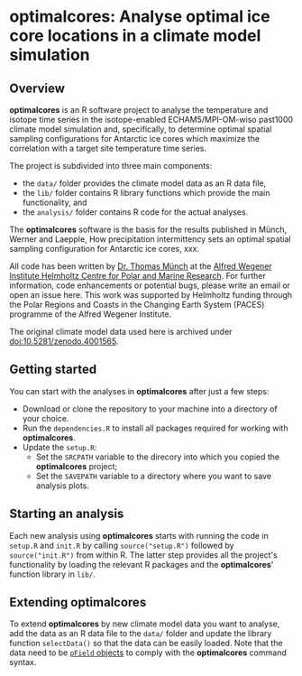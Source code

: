 # optimalcores: Analyse optimal ice core locations in a climate model simulation

## Overview

**optimalcores** is an R software project to analyse the temperature and isotope time series in the isotope-enabled ECHAM5/MPI-OM-wiso past1000 climate model simulation and, specifically, to determine optimal spatial sampling configurations for Antarctic ice cores which maximize the correlation with a target site temperature time series.

The project is subdivided into three main components:
- the `data/` folder provides the climate model data as an R data file,
- the `lib/` folder contains R library functions which provide the main functionality, and
- the `analysis/` folder contains R code for the actual analyses.

The **optimalcores** software is the basis for the results published in Münch, Werner and Laepple, How precipitation intermittency sets an optimal spatial sampling configuration for Antarctic ice cores, xxx. 

All code has been written by [Dr. Thomas Münch](https://www.awi.de/ueber-uns/organisation/mitarbeiter/thomas-muench.html) at the [Alfred Wegener Institute Helmholtz Centre for Polar and Marine Research](https://www.awi.de/). For further information, code enhancements or potential bugs, please write an email or open an issue here. This work was supported by Helmholtz funding through the Polar Regions and Coasts in the Changing Earth System (PACES) programme of the Alfred Wegener Institute.

The original climate model data used here is archived under [doi:10.5281/zenodo.4001565](https://doi.org/10.5281/zenodo.4001565).

## Getting started

You can start with the analyses in **optimalcores** after just a few steps:

- Download or clone the repository to your machine into a directory of your choice.
- Run the `dependencies.R` to install all packages required for working with **optimalcores**.
- Update the `setup.R`: 
  - Set the `SRCPATH` variable to the direcory into which you copied the **optimalcores** project;
  - Set the `SAVEPATH` variable to a directory where you want to save analysis plots.

## Starting an analysis

Each new analysis using **optimalcores** starts with running the code in `setup.R` and `init.R` by calling `source("setup.R")` followed by `source("init.R")` from within R. The latter step provides all the project's functionality by loading the relevant R packages and the **optimalcores**' function library in `lib/`.

## Extending optimalcores

To extend **optimalcores** by new climate model data you want to analyse, add the data as an R data file to the `data/` folder and update the library function `selectData()` so that the data can be easily loaded. Note that the data need to be [`pField` objects](https://github.com/EarthSystemDiagnostics/pfields) to comply with the **optimalcores** command syntax.
